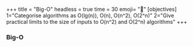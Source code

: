 +++
title = "Big-O"
headless = true
time = 30
emoji= "📖"
[objectives]
    1="Categorise algorithms as O(lg(n)), O(n), O(n^2), O(2^n)"
    2="Give practical limits to the size of inputs to O(n^2) and O(2^n) algorithms"
+++

### Big-O
